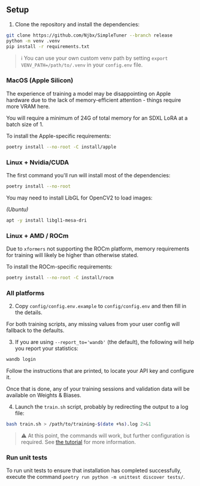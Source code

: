 ## Setup

1. Clone the repository and install the dependencies:

```bash
git clone https://github.com/Njbx/SimpleTuner --branch release
python -m venv .venv
pip install -r requirements.txt
```

> ℹ️ You can use your own custom venv path by setting `export VENV_PATH=/path/to/.venv` in your `config.env` file.

### MacOS (Apple Silicon)

The experience of training a model may be disappointing on Apple hardware due to the lack of memory-efficient attention - things require more VRAM here.

You will require a minimum of 24G of total memory for an SDXL LoRA at a batch size of 1.

To install the Apple-specific requirements:

```bash
poetry install --no-root -C install/apple
```

### Linux + Nvidia/CUDA

The first command you'll run will install most of the dependencies:

```bash
poetry install --no-root
```

You may need to install LibGL for OpenCV2 to load images:

_(Ubuntu)_
```bash
apt -y install libgl1-mesa-dri
```


### Linux + AMD / ROCm

Due to `xformers` not supporting the ROCm platform, memory requirements for training will likely be higher than otherwise stated.

To install the ROCm-specific requirements:

```bash
poetry install --no-root -C install/rocm
```

### All platforms

2. Copy `config/config.env.example` to `config/config.env` and then fill in the details.

For both training scripts, any missing values from your user config will fallback to the defaults.

3. If you are using `--report_to='wandb'` (the default), the following will help you report your statistics:

```bash
wandb login
```

Follow the instructions that are printed, to locate your API key and configure it.

Once that is done, any of your training sessions and validation data will be available on Weights & Biases.

4. Launch the `train.sh` script, probably by redirecting the output to a log file:

```bash
bash train.sh > /path/to/training-$(date +%s).log 2>&1
```

> ⚠️ At this point, the commands will work, but further configuration is required. See [the tutorial](/TUTORIAL.md) for more information.

### Run unit tests

To run unit tests to ensure that installation has completed successfully, execute the command `poetry run python -m unittest discover tests/`.
